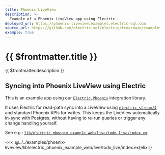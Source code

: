 ```yaml
---
title: Phoenix LiveView
description: >-
  Example of a Phoenix LiveView app using Electric.
deployed_url: https://phoenix-liveview.examples.electric-sql.com
source_url: https://github.com/electric-sql/electric/tree/main/examples/phoenix-liveview
example: true
---
```


# {{ $frontmatter.title }}

{{ $frontmatter.description }}

<DemoCTAs :demo="$frontmatter" />

## Syncing into Phoenix LiveView using Electric

This is an example app using our [`Electric.Phoenix`](/docs/integrations/phoenix) integration library.

It uses Electric for read-path sync into a LiveView using [`electric_stream/4`](https://hexdocs.pm/electric_phoenix/Electric.Phoenix.LiveView.html#electric_stream/4) and standard Phoenix APIs for writes. This keeps the LiveView automatically in-sync with Postgres, without having to re-run queries or trigger any change handling yourself.

See e.g.: [`lib/electric_phoenix_example_web/live/todo_live/index.ex`](https://github.com/electric-sql/electric/blog/main/examples/phoenix-liveview/lib/electric_phoenix_example_web/live/todo_live/index.ex):

<<< @../../examples/phoenix-liveview/lib/electric_phoenix_example_web/live/todo_live/index.ex{elixir}

<DemoCTAs :demo="$frontmatter" />
